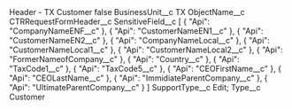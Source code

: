 <?xml version="1.0" encoding="UTF-8"?>
<CustomMetadata xmlns="http://soap.sforce.com/2006/04/metadata" xmlns:xsi="http://www.w3.org/2001/XMLSchema-instance" xmlns:xsd="http://www.w3.org/2001/XMLSchema">
    <label>Header - TX Customer</label>
    <protected>false</protected>
    <values>
        <field>BusinessUnit__c</field>
        <value xsi:type="xsd:string">TX</value>
    </values>
    <values>
        <field>ObjectName__c</field>
        <value xsi:type="xsd:string">CTRRequestFormHeader__c</value>
    </values>
    <values>
        <field>SensitiveField__c</field>
        <value xsi:type="xsd:string">[
 {
   &quot;Api&quot;: &quot;CompanyNameENF__c&quot;
 },
 {
   &quot;Api&quot;: &quot;CustomerNameEN1__c&quot;
 },
 {
   &quot;Api&quot;: &quot;CustomerNameEN2__c&quot;
 },
 {
   &quot;Api&quot;: &quot;CompanyNameLocal__c&quot;
 },
 {
   &quot;Api&quot;: &quot;CustomerNameLocal1__c&quot;
 },
 {
   &quot;Api&quot;: &quot;CustomerNameLocal2__c&quot;
 },
 {
   &quot;Api&quot;: &quot;FormerNameofCompany__c&quot;
 },
 {
   &quot;Api&quot;: &quot;Country__c&quot;
 },
 {
   &quot;Api&quot;: &quot;TaxCode1__c&quot;
 },
 {
   &quot;Api&quot;: &quot;TaxCode5__c&quot;
 },
 {
   &quot;Api&quot;: &quot;CEOFirstName__c&quot;
 },
 {
   &quot;Api&quot;: &quot;CEOLastName__c&quot;
 },
 {
   &quot;Api&quot;: &quot;ImmidiateParentCompany__c&quot;
 },
 {
   &quot;Api&quot;: &quot;UltimateParentCompany__c&quot;
 }
]</value>
    </values>
    <values>
        <field>SupportType__c</field>
        <value xsi:type="xsd:string">Edit;</value>
    </values>
    <values>
        <field>Type__c</field>
        <value xsi:type="xsd:string">Customer</value>
    </values>
</CustomMetadata>
